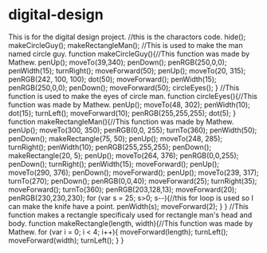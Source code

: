# digital-design
This is for the digital design project.
//this is the charactors code.
hide();
makeCircleGuy();
makeRectangleMan();
//This is used to make the man named circle guy.
function makeCircleGuy(){//This function was made by Mathew.
penUp();
moveTo(39,340);
penDown();
penRGB(250,0,0);
penWidth(15);
turnRight();
moveForward(50);
penUp();
moveTo(20, 315);
penRGB(242, 100, 100);
dot(50);
moveForward();
penWidth(15);
penRGB(250,0,0);
penDown();
moveForward(50);
circleEyes();
}
//This function is used to make the eyes of circle man.
function circleEyes(){//This function was made by Mathew.
  penUp();
  moveTo(48, 302);
  penWidth(10);
  dot(15);
  turnLeft();
  moveForward(10);
  penRGB(255,255,255);
  dot(5);
}
function makeRectangleMan(){//This function was made by Mathew.
  penUp();
  moveTo(300, 350);
  penRGB(0,0, 255);
  turnTo(360);
  penWidth(50);
  penDown();
  makeRectangle(75, 50);
  penUp();
  moveTo(248, 285);
  turnRight();
  penWidth(10);
  penRGB(255,255,255);
  penDown();
  makeRectangle(20, 5);
  penUp();
  moveTo(264, 376);
  penRGB(0,0,255);
  penDown();
  turnRight();
  penWidth(15);
  moveForward();
  penUp();
  moveTo(290, 376);
  penDown();
  moveForward();
  penUp();
  moveTo(239, 317);
  turnTo(270);
  penDown();
  penRGB(0,0,40);
  moveForward(25);
  turnRight(35);
  moveForward();
  turnTo(360);
  penRGB(203,128,13);
  moveForward(20);
  penRGB(230,230,230);
  for (var s = 25; s>0; s--){//this for loop is used so I can make the knife have a point.
    penWidth(s);
    moveForward(2);
  }
}
//This function makes a rectangle specificaly used for rectangle man's head and body.
function makeRectangle(length, width){//This function was made by Mathew.
 for (var i = 0; i < 4; i++){
  moveForward(length);
  turnLeft();
  moveForward(width);
  turnLeft();
 }
}
